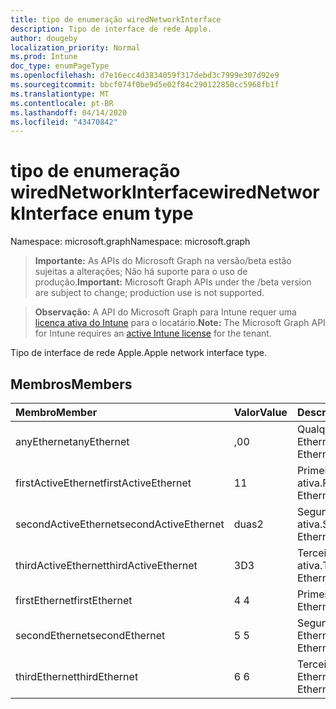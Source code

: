 ```yaml
---
title: tipo de enumeração wiredNetworkInterface
description: Tipo de interface de rede Apple.
author: dougeby
localization_priority: Normal
ms.prod: Intune
doc_type: enumPageType
ms.openlocfilehash: d7e16ecc4d3834059f317debd3c7999e307d92e9
ms.sourcegitcommit: bbcf074f0be9d5e02f84c290122850cc5968fb1f
ms.translationtype: MT
ms.contentlocale: pt-BR
ms.lasthandoff: 04/14/2020
ms.locfileid: "43470842"
---
```

# <a name="wirednetworkinterface-enum-type"></a><span data-ttu-id="602f5-103">tipo de enumeração wiredNetworkInterface</span><span class="sxs-lookup"><span data-stu-id="602f5-103">wiredNetworkInterface enum type</span></span>

<span data-ttu-id="602f5-104">Namespace: microsoft.graph</span><span class="sxs-lookup"><span data-stu-id="602f5-104">Namespace: microsoft.graph</span></span>

> <span data-ttu-id="602f5-105">**Importante:** As APIs do Microsoft Graph na versão/beta estão sujeitas a alterações; Não há suporte para o uso de produção.</span><span class="sxs-lookup"><span data-stu-id="602f5-105">**Important:** Microsoft Graph APIs under the /beta version are subject to change; production use is not supported.</span></span>

> <span data-ttu-id="602f5-106">**Observação:** A API do Microsoft Graph para Intune requer uma [licença ativa do Intune](https://go.microsoft.com/fwlink/?linkid=839381) para o locatário.</span><span class="sxs-lookup"><span data-stu-id="602f5-106">**Note:** The Microsoft Graph API for Intune requires an [active Intune license](https://go.microsoft.com/fwlink/?linkid=839381) for the tenant.</span></span>

<span data-ttu-id="602f5-107">Tipo de interface de rede Apple.</span><span class="sxs-lookup"><span data-stu-id="602f5-107">Apple network interface type.</span></span>

## <a name="members"></a><span data-ttu-id="602f5-108">Membros</span><span class="sxs-lookup"><span data-stu-id="602f5-108">Members</span></span>
|<span data-ttu-id="602f5-109">Membro</span><span class="sxs-lookup"><span data-stu-id="602f5-109">Member</span></span>|<span data-ttu-id="602f5-110">Valor</span><span class="sxs-lookup"><span data-stu-id="602f5-110">Value</span></span>|<span data-ttu-id="602f5-111">Descrição</span><span class="sxs-lookup"><span data-stu-id="602f5-111">Description</span></span>|
|:---|:---|:---|
|<span data-ttu-id="602f5-112">anyEthernet</span><span class="sxs-lookup"><span data-stu-id="602f5-112">anyEthernet</span></span>|<span data-ttu-id="602f5-113">,0</span><span class="sxs-lookup"><span data-stu-id="602f5-113">0</span></span>|<span data-ttu-id="602f5-114">Qualquer Ethernet.</span><span class="sxs-lookup"><span data-stu-id="602f5-114">Any Ethernet.</span></span>|
|<span data-ttu-id="602f5-115">firstActiveEthernet</span><span class="sxs-lookup"><span data-stu-id="602f5-115">firstActiveEthernet</span></span>|<span data-ttu-id="602f5-116">1</span><span class="sxs-lookup"><span data-stu-id="602f5-116">1</span></span>|<span data-ttu-id="602f5-117">Primeira Ethernet ativa.</span><span class="sxs-lookup"><span data-stu-id="602f5-117">First active Ethernet.</span></span>|
|<span data-ttu-id="602f5-118">secondActiveEthernet</span><span class="sxs-lookup"><span data-stu-id="602f5-118">secondActiveEthernet</span></span>|<span data-ttu-id="602f5-119">duas</span><span class="sxs-lookup"><span data-stu-id="602f5-119">2</span></span>|<span data-ttu-id="602f5-120">Segunda Ethernet ativa.</span><span class="sxs-lookup"><span data-stu-id="602f5-120">Second active Ethernet.</span></span>|
|<span data-ttu-id="602f5-121">thirdActiveEthernet</span><span class="sxs-lookup"><span data-stu-id="602f5-121">thirdActiveEthernet</span></span>|<span data-ttu-id="602f5-122">3D</span><span class="sxs-lookup"><span data-stu-id="602f5-122">3</span></span>|<span data-ttu-id="602f5-123">Terceira Ethernet ativa.</span><span class="sxs-lookup"><span data-stu-id="602f5-123">Third active Ethernet.</span></span>|
|<span data-ttu-id="602f5-124">firstEthernet</span><span class="sxs-lookup"><span data-stu-id="602f5-124">firstEthernet</span></span>|<span data-ttu-id="602f5-125">4 </span><span class="sxs-lookup"><span data-stu-id="602f5-125">4</span></span>|<span data-ttu-id="602f5-126">Primeira Ethernet.</span><span class="sxs-lookup"><span data-stu-id="602f5-126">First Ethernet.</span></span>|
|<span data-ttu-id="602f5-127">secondEthernet</span><span class="sxs-lookup"><span data-stu-id="602f5-127">secondEthernet</span></span>|<span data-ttu-id="602f5-128">5 </span><span class="sxs-lookup"><span data-stu-id="602f5-128">5</span></span>|<span data-ttu-id="602f5-129">Segunda Ethernet.</span><span class="sxs-lookup"><span data-stu-id="602f5-129">Second Ethernet.</span></span>|
|<span data-ttu-id="602f5-130">thirdEthernet</span><span class="sxs-lookup"><span data-stu-id="602f5-130">thirdEthernet</span></span>|<span data-ttu-id="602f5-131">6 </span><span class="sxs-lookup"><span data-stu-id="602f5-131">6</span></span>|<span data-ttu-id="602f5-132">Terceira Ethernet.</span><span class="sxs-lookup"><span data-stu-id="602f5-132">Third Ethernet.</span></span>|



